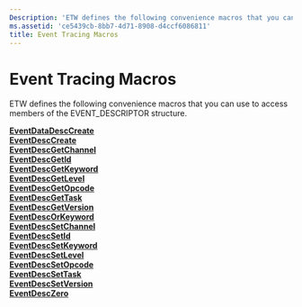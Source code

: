 ```yaml
---
Description: 'ETW defines the following convenience macros that you can use to access members of the EVENT\_DESCRIPTOR structure.'
ms.assetid: 'ce5439cb-8bb7-4d71-8908-d4ccf6086811'
title: Event Tracing Macros
---
```


# Event Tracing Macros

ETW defines the following convenience macros that you can use to access members of the EVENT\_DESCRIPTOR structure.

<dl>

[**EventDataDescCreate**](eventdatadesccreate-func.md)  
[**EventDescCreate**](eventdesccreate-func.md)  
[**EventDescGetChannel**](eventdescgetchannel-func.md)  
[**EventDescGetId**](eventdescgetid-func.md)  
[**EventDescGetKeyword**](eventdescgetkeyword-func.md)  
[**EventDescGetLevel**](eventdescgetlevel-func.md)  
[**EventDescGetOpcode**](eventdescgetopcode-func.md)  
[**EventDescGetTask**](eventdescgettask-func.md)  
[**EventDescGetVersion**](eventdescgetversion-func.md)  
[**EventDescOrKeyword**](eventdescorkeyword-func.md)  
[**EventDescSetChannel**](eventdescsetchannel-func.md)  
[**EventDescSetId**](eventdescsetid-func.md)  
[**EventDescSetKeyword**](eventdescsetkeyword-func.md)  
[**EventDescSetLevel**](eventdescsetlevel-func.md)  
[**EventDescSetOpcode**](eventdescsetopcode-func.md)  
[**EventDescSetTask**](eventdescsettask-func.md)  
[**EventDescSetVersion**](eventdescsetversion-func.md)  
[**EventDescZero**](eventdesczero.md)  
</dl>

 

 



